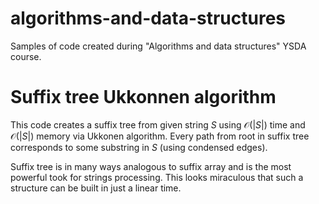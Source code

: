 # algorithms-and-data-structures
Samples of code created during "Algorithms and data structures" YSDA course.

# Suffix tree Ukkonnen algorithm
This code creates a suffix tree from given string $S$ using $\mathcal{O}(|S|)$ time and $\mathcal{O}(|S|)$ memory via Ukkonen algorithm. Every path from root in suffix tree corresponds to some substring in $S$ (using condensed edges). 

Suffix tree is in many ways analogous to suffix array and is the most powerful took for strings processing. This looks miraculous that such a structure can be built in just a linear time.
